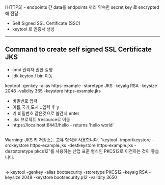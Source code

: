 [HTTPS] - endpoints 간 data를 endpoints 끼리 약속한 secret key 로 encrypted해 전달

- Self Signed SSL Certificate (SSC)
- keytool 로 인증서 생성 


---
## Command to create self signed SSL Certificate JKS

- cmd 관리자 권한 실행
- jdk keytoo / bin 이동

keytool -genkey -alias https-example -storetype JKS -keyalg RSA -keysize 2048 -validity 365 -keystore https-example.jks

- 비밀번호 입력
- 이름,국가,도시 ..입력 후 y
- 키 비밀번호 같은것으로 쓸건지 enter
- .jks 프로젝트 /resource로 이동
- https://localhost:8443/hello - returns 'hello world'

##
Warning:
JKS 키 저장소는 고유 형식을 사용합니다. 
"keytool -importkeystore -srckeystore https-example.jks -destkeystore https-example.jks -deststoretype pkcs12"를 사용하는 산업 표준 형식인 PKCS12로 이전하는 것이 좋습니다.

##
-> keytool -genkey -alias bootsecurity -storetype PKCS12 -keyalg RSA -keysize 2048 -keystore bootsecurity.p12 -validity 3650
